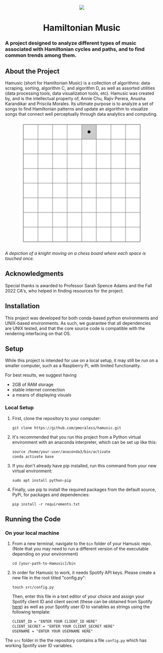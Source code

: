<p align="center">
  <img src="https://github.com/pmoraless/hamusic/blob/a02bf1e4be7768aa0341241522899664d122eac3/images/hamusic.png"/>
</p>
<h1 align="center">Hamiltonian Music</h1>

### A project designed to analyze different types of music associated with Hamiltonian cycles and paths, and to find common trends among them.

## About the Project
Hamusic (short for Hamiltonian Music) is a collection of algorithms: data scraping, sorting, algorithm C, and algorithm D, as well as assorted utilities (data processing tools, data visualization tools, etc). Hamusic was created by, and is the intellectual property of, Annie Chu, Rajiv Perera, Anusha Karandikar and Priscila Morales. Its ultimate purpose is to analyze a set of songs to find Hamiltonian patterns and update an algorithm to visualize songs that connect well perceptually  through data analytics and computing.

<p align="center">
  <img src="https://github.com/pmoraless/hamusic/blob/9fb1500921a3f06e091d08e4e0f7b8932a18d43b/images/hamusic2.gif"/>
</p>
<p>
    <em>A depiction of a knight moving on a chess board where each space is touched once.</em>
</p>

## Acknowledgments
Special thanks is awarded to Professor Sarah Spence Adams and the Fall 2022 CA's, who helped in finding resources for the project.

## Installation
This project was developed for both conda-based python environments and UNIX-based environments. As such, we guarantee that all dependencies are UNIX tested, and that the core source code is compatible with the rendering interfacing on that OS.

## Setup
While this project is intended for use on a local setup, it may still be run on a smaller computer, such as a Raspberry Pi, with limited functionality.

For best results, we suggest having
- 2GB of RAM storage
- stable internet connection
- a means of displaying visuals

### Local Setup
1. First, clone the repository to your computer:
    ```
    git clone https://github.com/pmoraless/hamusic.git
    ```

2. It's recommended that you run this project from a Python virtual environment with an anaconda interpreter, which can be set up like this:
    ```
    source /home/your-user/anaconda3/bin/activate
    conda activate base
    ```

3. If you don't already have pip installed, run this command from your new virtual environment:
    ```
    sudo apt install python-pip
    ```

4. Finally, use pip to install the required packages from the default source, PyPi, for packages and dependencies:
    ```
    pip install -r requirements.txt
    ```

## Running the Code

### On your local machine
1. From a new terminal, navigate to the `bin` folder of your Hamusic repo. (Note that you may need to run a different version of the executable depending on your environment)
    ```
    cd [your-path-to-Hamusic]/bin
    ```
    
2. In order for Hamusic to work, it needs Spotify API keys. Please create a new file in the root titled "config.py":
    ```
    touch src/config.py
    ```
    Then, enter this file in a text editor of your choice and assign your Spotify client ID and client secret (these can be obtained from Spotify [here](https://developer.spotify.com/dashboard/login)) as well as your Spotify user ID to variables as strings using the following template:
    ```
    CLIENT_ID = "ENTER YOUR CLIENT_ID HERE"
    CLIENT_SECRET = "ENTER YOUR CLIENT_SECRET HERE"
    USERNAME = "ENTER YOUR USERNAME HERE"
    ```

The `src` folder in the the repository contains a file `config.py` which has working Spotify user ID variables.